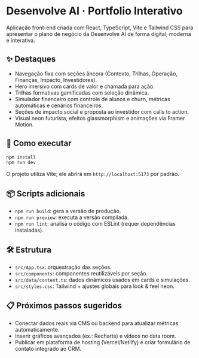# Desenvolve AI · Portfolio Interativo

Aplicação front-end criada com React, TypeScript, Vite e Tailwind CSS para apresentar o plano de negócio da Desenvolve AI de forma digital, moderna e interativa.

## ✨ Destaques

- Navegação fixa com seções âncora (Contexto, Trilhas, Operação, Finanças, Impacto, Investidores).
- Hero imersivo com cards de valor e chamada para ação.
- Trilhas formativas gamificadas com seleção dinâmica.
- Simulador financeiro com controle de alunos e churn, métricas automáticas e cenários financeiros.
- Seções de impacto social e proposta ao investidor com calls to action.
- Visual neon futurista, efeitos glassmorphism e animações via Framer Motion.

## 🚀 Como executar

```bash
npm install
npm run dev
```

O projeto utiliza Vite; ele abrirá em `http://localhost:5173` por padrão.

## 📦 Scripts adicionais

- `npm run build`: gera a versão de produção.
- `npm run preview`: executa a versão compilada.
- `npm run lint`: analisa o código com ESLint (requer dependências instaladas).

## 🛠️ Estrutura

- `src/App.tsx`: orquestração das seções.
- `src/components`: componentes reutilizáveis por seção.
- `src/data/content.ts`: dados dinâmicos usados em cards e simulações.
- `src/styles.css`: Tailwind + ajustes globais para look & feel neon.

## 📋 Próximos passos sugeridos

- Conectar dados reais via CMS ou backend para atualizar métricas automaticamente.
- Inserir gráficos avançados (ex.: Recharts) e vídeos no data room.
- Publicar em plataforma de hosting (Vercel/Netlify) e criar formulário de contato integrado ao CRM.
